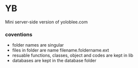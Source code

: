 # YB
Mini server-side version of yoloblee.com

### coventions
- folder names are singular
- files in folder are name filename.foldername.ext 
- resuable functions, classes, object and codes are kept in lib 
- databases are kept in the database folder